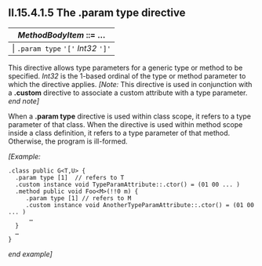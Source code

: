 ## II.15.4.1.5 The .param type directive

 | _MethodBodyItem_ ::= &hellip;
 | ----
 | \| `.param type` `'['` _Int32_ `']'`

This directive allows type parameters for a generic type or method to be specified. _Int32_ is the 1-based ordinal of the type or method parameter to which the directive applies. _[Note:_ This directive is used in conjunction with a **.custom** directive to associate a custom attribute with a type parameter. _end note]_

When a **.param type** directive is used within class scope, it refers to a type parameter of that class. When the directive is used within method scope inside a class definition, it refers to a type parameter of that method. Otherwise, the program is ill-formed.

_[Example:_

 ```ilasm
 .class public G<T,U> {
   .param type [1]  // refers to T
   .custom instance void TypeParamAttribute::.ctor() = (01 00 ... )
   .method public void Foo<M>(!!0 m) {
      .param type [1] // refers to M
      .custom instance void AnotherTypeParamAttribute::.ctor() = (01 00 ... )
       …
   }
   …
 }
 ```

_end example]_
